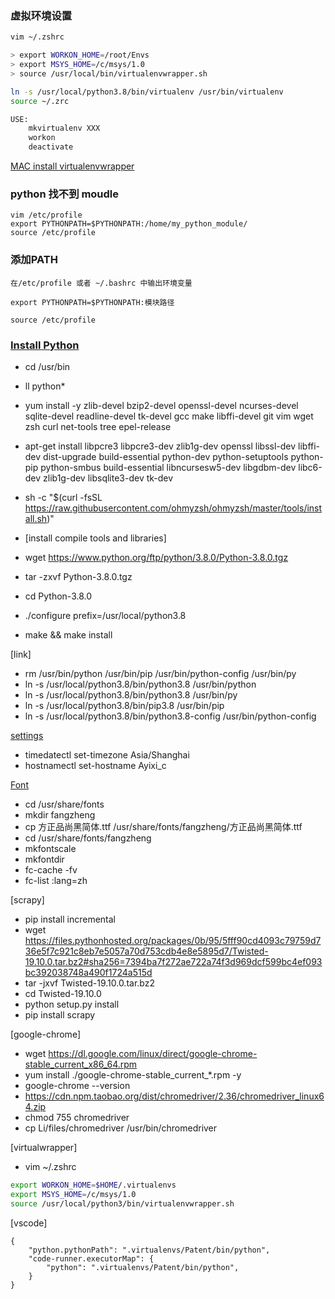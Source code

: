 
### 虚拟环境设置
```sh
vim ~/.zshrc

> export WORKON_HOME=/root/Envs
> export MSYS_HOME=/c/msys/1.0
> source /usr/local/bin/virtualenvwrapper.sh

ln -s /usr/local/python3.8/bin/virtualenv /usr/bin/virtualenv
source ~/.zrc

USE:
    mkvirtualenv XXX
    workon
    deactivate
```
[MAC install virtualenvwrapper](https://www.jianshu.com/p/dc7ec6a303e3)


### python 找不到 moudle

```shell
vim /etc/profile 
export PYTHONPATH=$PYTHONPATH:/home/my_python_module/
source /etc/profile 
```

### 添加PATH
```shell
在/etc/profile 或者 ~/.bashrc 中输出环境变量
    
export PYTHONPATH=$PYTHONPATH:模块路径
    
source /etc/profile
```

### [Install Python](https://segmentfault.com/a/1190000015628625)
- cd /usr/bin
- ll python*

- yum install -y zlib-devel bzip2-devel openssl-devel ncurses-devel sqlite-devel readline-devel tk-devel gcc make libffi-devel  git vim wget zsh curl net-tools tree epel-release 

- apt-get install libpcre3 libpcre3-dev zlib1g-dev openssl libssl-dev  libffi-dev  dist-upgrade  build-essential python-dev python-setuptools python-pip python-smbus build-essential libncursesw5-dev libgdbm-dev libc6-dev zlib1g-dev libsqlite3-dev tk-dev 

- sh -c "$(curl -fsSL https://raw.githubusercontent.com/ohmyzsh/ohmyzsh/master/tools/install.sh)"

- [install compile tools and libraries]

- wget https://www.python.org/ftp/python/3.8.0/Python-3.8.0.tgz
- tar -zxvf Python-3.8.0.tgz
- cd Python-3.8.0
- ./configure prefix=/usr/local/python3.8
- make && make install

[link]
- rm /usr/bin/python /usr/bin/pip /usr/bin/python-config /usr/bin/py
- ln -s /usr/local/python3.8/bin/python3.8 /usr/bin/python 
- ln -s /usr/local/python3.8/bin/python3.8 /usr/bin/py
- ln -s /usr/local/python3.8/bin/pip3.8 /usr/bin/pip
- ln -s /usr/local/python3.8/bin/python3.8-config /usr/bin/python-config


[settings](http://www.ruanyifeng.com/blog/2016/03/systemd-tutorial-commands.html)
- timedatectl set-timezone Asia/Shanghai
- hostnamectl set-hostname Ayixi_c


[Font](https://blog.csdn.net/azhegps/article/details/79385809)
- cd /usr/share/fonts
- mkdir fangzheng
- cp 方正品尚黑简体.ttf /usr/share/fonts/fangzheng/方正品尚黑简体.ttf
- cd /usr/share/fonts/fangzheng
- mkfontscale
- mkfontdir
- fc-cache -fv
- fc-list :lang=zh

[scrapy]
- pip install incremental
- wget https://files.pythonhosted.org/packages/0b/95/5fff90cd4093c79759d736e5f7c921c8eb7e5057a70d753cdb4e8e5895d7/Twisted-19.10.0.tar.bz2#sha256=7394ba7f272ae722a74f3d969dcf599bc4ef093bc392038748a490f1724a515d
- tar -jxvf Twisted-19.10.0.tar.bz2
- cd Twisted-19.10.0
- python setup.py install
- pip install scrapy
  
[google-chrome]
- wget https://dl.google.com/linux/direct/google-chrome-stable_current_x86_64.rpm
- yum install ./google-chrome-stable_current_*.rpm -y
- google-chrome --version
- https://cdn.npm.taobao.org/dist/chromedriver/2.36/chromedriver_linux64.zip
- chmod 755 chromedriver
- cp Li/files/chromedriver /usr/bin/chromedriver

[virtualwrapper]
- vim ~/.zshrc
```sh
export WORKON_HOME=$HOME/.virtualenvs
export MSYS_HOME=/c/msys/1.0
source /usr/local/python3/bin/virtualenvwrapper.sh
```

[vscode]
```py3
{
    "python.pythonPath": ".virtualenvs/Patent/bin/python",
    "code-runner.executorMap": {
        "python": ".virtualenvs/Patent/bin/python",
    }
}
```
